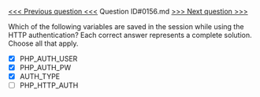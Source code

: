 [<<< Previous question <<<](0155.md)  Question ID#0156.md  [>>> Next question >>>](0157.md) 

Which of the following variables are saved in the session while using the HTTP authentication? Each correct answer represents a complete solution. Choose all that apply.

- [x] PHP_AUTH_USER
- [x] PHP_AUTH_PW
- [x] AUTH_TYPE
- [ ] PHP_HTTP_AUTH
